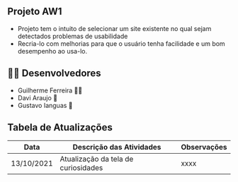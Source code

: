 ## Projeto AW1

- Projeto tem o intuito de selecionar um site existente no qual sejam detectados problemas de usabilidade
- Recria-lo com melhorias para que o usuário tenha facilidade e um bom desempenho ao usa-lo.

## 👨‍💻  Desenvolvedores 

- Guilherme Ferreira 🏄🏻 
-  Davi Araujo 🧀 
- Gustavo Ianguas 🦎 


## Tabela de Atualizações 


| Data       |       Descrição das Atividades      | Observações |
| ---------- | ----------------------------------- | ----------- |
| 13/10/2021 | Atualização da tela de curiosidades | xxxx        |



